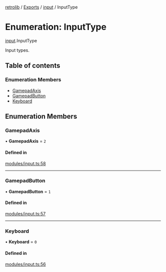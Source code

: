 [retrolib](../README.md) / [Exports](../modules.md) / [input](../modules/input.md) / InputType

# Enumeration: InputType

[input](../modules/input.md).InputType

Input types.

## Table of contents

### Enumeration Members

- [GamepadAxis](input.InputType.md#gamepadaxis)
- [GamepadButton](input.InputType.md#gamepadbutton)
- [Keyboard](input.InputType.md#keyboard)

## Enumeration Members

### GamepadAxis

• **GamepadAxis** = ``2``

#### Defined in

[modules/input.ts:58](https://github.com/philbgarner/retrolib/blob/d6d017d/src/modules/input.ts#L58)

___

### GamepadButton

• **GamepadButton** = ``1``

#### Defined in

[modules/input.ts:57](https://github.com/philbgarner/retrolib/blob/d6d017d/src/modules/input.ts#L57)

___

### Keyboard

• **Keyboard** = ``0``

#### Defined in

[modules/input.ts:56](https://github.com/philbgarner/retrolib/blob/d6d017d/src/modules/input.ts#L56)
